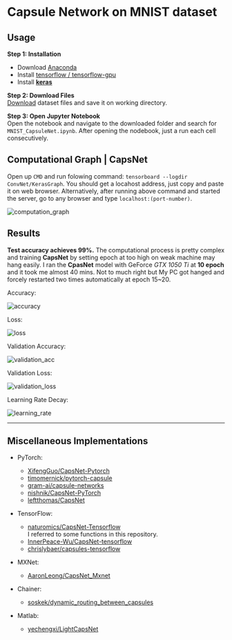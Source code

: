 # Capsule Network on MNIST dataset

## Usage<br>

**Step 1: Installation** <br>
- Download [Anaconda](https://www.anaconda.com/download/)
- Install [tensorflow / tensorflow-gpu](https://www.tensorflow.org/install/) 
- Install [**keras**](https://keras.io/#installation)


**Step 2: Download Files**<br>
[Download](https://github.com/iphton/Kaggle-Competition/tree/gh-pages/Digit%20Recognizer) dataset files and save it
on working directory.

**Step 3: Open Jupyter Notebook**<br>
Open the notebook and navigate to the downloaded folder and search for `MNIST_CapsuleNet.ipynb`. After opening the 
nodebook, just a run each cell consecutively. 


## Computational Graph | CapsNet<br>
Open up `CMD` and run folowing command: `tensorboard --logdir ConvNet/KerasGraph`. You should get a locahost address, just copy and 
paste it on web browser. Alternatively, after running above command and started the server, go to any browser and type `localhost:(port-number)`.

![computation_graph](https://user-images.githubusercontent.com/17668390/46923780-dbdc5580-d03e-11e8-85ae-39f92e2dcb88.png)

## Results<br>

**Test accuracy achieves 99%.** The computational process is pretty complex and training **CapsNet** by setting epoch at too high on weak 
machine may hang easily. I ran the **CpasNet** model with GeForce *GTX 1050 Ti* at **10 epoch** and it took me almost 40 mins. Not to much right but My PC got hanged and forcely restarted two times automatically at epoch 15~20.

Accuracy:

![accuracy](https://user-images.githubusercontent.com/17668390/46923787-ec8ccb80-d03e-11e8-993d-d6ec72b2f0ec.PNG)

Loss:

![loss](https://user-images.githubusercontent.com/17668390/46923791-f6aeca00-d03e-11e8-8691-05f21cf0aec7.PNG)

Validation Accuracy:

![validation_acc](https://user-images.githubusercontent.com/17668390/46923676-28269600-d03d-11e8-9e31-d1bd78fbe564.PNG)

Validation Loss:

![validation_loss](https://user-images.githubusercontent.com/17668390/46923799-0a5a3080-d03f-11e8-9bb7-fd7ac1082818.PNG)

Learning Rate Decay:

![learning_rate](https://user-images.githubusercontent.com/17668390/46923803-1c3bd380-d03f-11e8-8276-d8ab6984f55b.PNG)

---

## Miscellaneous Implementations

- PyTorch:
  - [XifengGuo/CapsNet-Pytorch](https://github.com/XifengGuo/CapsNet-Pytorch)
  - [timomernick/pytorch-capsule](https://github.com/timomernick/pytorch-capsule)
  - [gram-ai/capsule-networks](https://github.com/gram-ai/capsule-networks)
  - [nishnik/CapsNet-PyTorch](https://github.com/nishnik/CapsNet-PyTorch.git)
  - [leftthomas/CapsNet](https://github.com/leftthomas/CapsNet)
  
- TensorFlow:
  - [naturomics/CapsNet-Tensorflow](https://github.com/naturomics/CapsNet-Tensorflow.git)   
  I referred to some functions in this repository.
  - [InnerPeace-Wu/CapsNet-tensorflow](https://github.com/InnerPeace-Wu/CapsNet-tensorflow)   
  - [chrislybaer/capsules-tensorflow](https://github.com/chrislybaer/capsules-tensorflow)

- MXNet:
  - [AaronLeong/CapsNet_Mxnet](https://github.com/AaronLeong/CapsNet_Mxnet)
  
- Chainer:
  - [soskek/dynamic_routing_between_capsules](https://github.com/soskek/dynamic_routing_between_capsules)

- Matlab:
  - [yechengxi/LightCapsNet](https://github.com/yechengxi/LightCapsNet)
